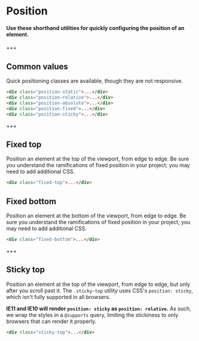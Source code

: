 
# Position

#### Use these shorthand utilities for quickly configuring the position of an element.

+++

## Common values

Quick positioning classes are available, though they are not responsive.

```html
<div class="position-static">...</div>
<div class="position-relative">...</div>
<div class="position-absolute">...</div>
<div class="position-fixed">...</div>
<div class="position-sticky">...</div>
```

+++

## Fixed top

Position an element at the top of the viewport, from edge to edge. Be sure you understand the ramifications of fixed position in your project; you may need to add additional CSS.

```html
<div class="fixed-top">...</div>
```

## Fixed bottom

Position an element at the bottom of the viewport, from edge to edge. Be sure you understand the ramifications of fixed position in your project; you may need to add additional CSS.

```html
<div class="fixed-bottom">...</div>
```

+++

## Sticky top

Position an element at the top of the viewport, from edge to edge, but only after you scroll past it. The `.sticky-top` utility uses CSS's `position: sticky`, which isn't fully supported in all browsers.

**IE11 and IE10 will render `position: sticky` as `position: relative`.** As such, we wrap the styles in a `@supports` query, limiting the stickiness to only browsers that can render it properly.

```html
<div class="sticky-top">...</div>
```
